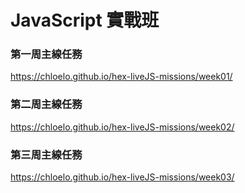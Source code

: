# JavaScript 實戰班

### 第一周主線任務

https://chloelo.github.io/hex-liveJS-missions/week01/

### 第二周主線任務

https://chloelo.github.io/hex-liveJS-missions/week02/

### 第三周主線任務

https://chloelo.github.io/hex-liveJS-missions/week03/
